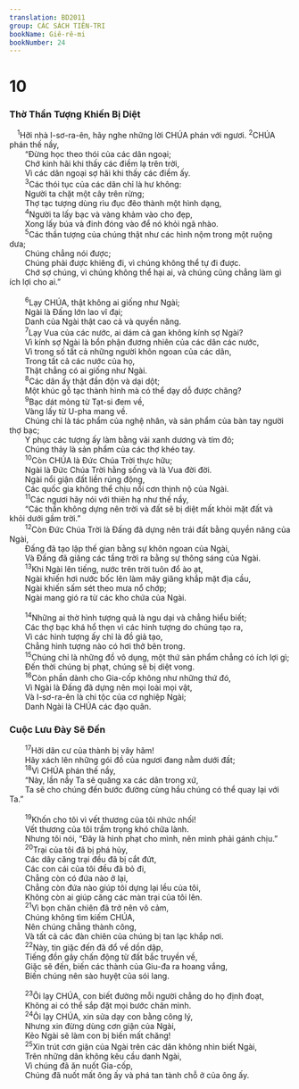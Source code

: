 ```yaml
---
translation: BD2011
group: CÁC SÁCH TIÊN-TRI
bookName: Giê-rê-mi 
bookNumber: 24
---
```


<div class="title"><h1>10</h1><h3>Thờ Thần Tượng Khiến Bị Diệt</h3></div>
<span class="verse gie_10_1"> <sup>1</sup>Hỡi nhà I-sơ-ra-ên, hãy nghe những lời CHÚA phán với ngươi. </span>
<span class="verse gie_10_2"><sup>2</sup>CHÚA phán thế nầy,<br/>  “Ðừng học theo thói của các dân ngoại;<br/>  Chớ kinh hãi khi thấy các điềm lạ trên trời,<br/>  Vì các dân ngoại sợ hãi khi thấy các điềm ấy.<br/></span>
<span class="verse gie_10_3">  <sup>3</sup>Các thói tục của các dân chỉ là hư không: <br/>  Người ta chặt một cây trên rừng;<br/>  Thợ tạc tượng dùng rìu đục đẽo thành một hình dạng,<br/></span>
<span class="verse gie_10_4">  <sup>4</sup>Người ta lấy bạc và vàng khảm vào cho đẹp,<br/>  Xong lấy búa và đinh đóng vào để nó khỏi ngã nhào.<br/></span>
<span class="verse gie_10_5">  <sup>5</sup>Các thần tượng của chúng thật như các hình nộm trong một ruộng dưa;<br/>  Chúng chẳng nói được;<br/>  Chúng phải được khiêng đi, vì chúng không thể tự đi được.<br/>  Chớ sợ chúng, vì chúng không thể hại ai, và chúng cũng chẳng làm gì ích lợi cho ai.” <br/><br/></span>
<span class="verse gie_10_6">  <sup>6</sup>Lạy CHÚA, thật không ai giống như Ngài;<br/>  Ngài là Ðấng lớn lao vĩ đại;<br/>  Danh của Ngài thật cao cả và quyền năng.<br/></span>
<span class="verse gie_10_7">  <sup>7</sup>Lạy Vua của các nước, ai dám cả gan không kính sợ Ngài?<br/>  Vì kính sợ Ngài là bổn phận đương nhiên của các dân các nước,<br/>  Vì trong số tất cả những người khôn ngoan của các dân,<br/>  Trong tất cả các nước của họ,<br/>  Thật chẳng có ai giống như Ngài.<br/></span>
<span class="verse gie_10_8">  <sup>8</sup>Các dân ấy thật đần độn và dại dột;<br/>  Một khúc gỗ tạc thành hình mà có thể dạy dỗ được chăng?<br/></span>
<span class="verse gie_10_9">  <sup>9</sup>Bạc dát mỏng từ Tạt-si đem về,<br/>  Vàng lấy từ U-pha mang về.<br/>  Chúng chỉ là tác phẩm của nghệ nhân, và sản phẩm của bàn tay người thợ bạc;<br/>  Y phục các tượng ấy làm bằng vải xanh dương và tím đỏ;<br/>  Chúng thảy là sản phẩm của các thợ khéo tay.<br/></span>
<span class="verse gie_10_10">  <sup>10</sup>Còn CHÚA là Ðức Chúa Trời thực hữu;<br/>  Ngài là Ðức Chúa Trời hằng sống và là Vua đời đời.<br/>  Ngài nổi giận đất liền rúng động,<br/>  Các quốc gia không thể chịu nổi cơn thịnh nộ của Ngài.<br/></span>
<span class="verse gie_10_11">  <sup>11</sup>Các ngươi hãy nói với thiên hạ như thế nầy, <br/>  “Các thần không dựng nên trời và đất sẽ bị diệt mất khỏi mặt đất và khỏi dưới gầm trời.” <br/></span>
<span class="verse gie_10_12">  <sup>12</sup>Còn Ðức Chúa Trời là Ðấng đã dựng nên trái đất bằng quyền năng của Ngài,<br/>  Ðấng đã tạo lập thế gian bằng sự khôn ngoan của Ngài,<br/>  Và Ðấng đã giăng các tầng trời ra bằng sự thông sáng của Ngài.<br/></span>
<span class="verse gie_10_13">  <sup>13</sup>Khi Ngài lên tiếng, nước trên trời tuôn đổ ào ạt,<br/>  Ngài khiến hơi nước bốc lên làm mây giăng khắp mặt địa cầu,<br/>  Ngài khiến sấm sét theo mưa nổ chớp;<br/>  Ngài mang gió ra từ các kho chứa của Ngài.<br/><br/></span>
<span class="verse gie_10_14">  <sup>14</sup>Những ai thờ hình tượng quả là ngu dại và chẳng hiểu biết;<br/>  Các thợ bạc khá hổ thẹn vì các hình tượng do chúng tạo ra,<br/>  Vì các hình tượng ấy chỉ là đồ giả tạo,<br/>  Chẳng hình tượng nào có hơi thở bên trong.<br/></span>
<span class="verse gie_10_15">  <sup>15</sup>Chúng chỉ là những đồ vô dụng, một thứ sản phẩm chẳng có ích lợi gì;<br/>  Ðến thời chúng bị phạt, chúng sẽ bị diệt vong.<br/></span>
<span class="verse gie_10_16">  <sup>16</sup>Còn phần dành cho Gia-cốp không như những thứ đó,<br/>  Vì Ngài là Ðấng đã dựng nên mọi loài mọi vật,<br/>  Và I-sơ-ra-ên là chi tộc của cơ nghiệp Ngài;<br/>  Danh Ngài là CHÚA các đạo quân.<br/></span>
<div class="title"><h3>Cuộc Lưu Ðày Sẽ Ðến </h3></div>
<span class="verse gie_10_17">  <sup>17</sup>Hỡi dân cư của thành bị vây hãm!<br/>  Hãy xách lên những gói đồ của ngươi đang nằm dưới đất;<br/></span>
<span class="verse gie_10_18">  <sup>18</sup>Vì CHÚA phán thế nầy, <br/>  “Này, lần nầy Ta sẽ quăng xa các dân trong xứ,<br/>  Ta sẽ cho chúng đến bước đường cùng hầu chúng có thể quay lại với Ta.” <br/><br/></span>
<span class="verse gie_10_19">  <sup>19</sup>Khốn cho tôi vì vết thương của tôi nhức nhối!<br/>  Vết thương của tôi trầm trọng khó chữa lành.<br/>  Nhưng tôi nói, “Ðây là hình phạt cho mình, nên mình phải gánh chịu.” <br/></span>
<span class="verse gie_10_20">  <sup>20</sup>Trại của tôi đã bị phá hủy,<br/>  Các dây căng trại đều đã bị cắt đứt,<br/>  Các con cái của tôi đều đã bỏ đi,<br/>  Chẳng còn có đứa nào ở lại,<br/>  Chẳng còn đứa nào giúp tôi dựng lại lều của tôi,<br/>  Không còn ai giúp căng các màn trại của tôi lên.<br/></span>
<span class="verse gie_10_21">  <sup>21</sup>Vì bọn chăn chiên đã trở nên vô cảm,<br/>  Chúng không tìm kiếm CHÚA,<br/>  Nên chúng chẳng thành công,<br/>  Và tất cả các đàn chiên của chúng bị tan lạc khắp nơi.<br/></span>
<span class="verse gie_10_22">  <sup>22</sup>Này, tin giặc đến đã đổ về dồn dập,<br/>  Tiếng đồn gây chấn động từ đất bắc truyền về,<br/>  Giặc sẽ đến, biến các thành của Giu-đa ra hoang vắng,<br/>  Biến chúng nên sào huyệt của sói lang.<br/><br/></span>
<span class="verse gie_10_23">  <sup>23</sup>Ôi lạy CHÚA, con biết đường mỗi người chẳng do họ định đoạt,<br/>  Không ai có thể sắp đặt mọi bước chân mình.<br/></span>
<span class="verse gie_10_24">  <sup>24</sup>Ôi lạy CHÚA, xin sửa dạy con bằng công lý,<br/>  Nhưng xin đừng dùng cơn giận của Ngài,<br/>  Kẻo Ngài sẽ làm con bị biến mất chăng!<br/></span>
<span class="verse gie_10_25">  <sup>25</sup>Xin trút cơn giận của Ngài trên các dân không nhìn biết Ngài,<br/>  Trên những dân không kêu cầu danh Ngài,<br/>  Vì chúng đã ăn nuốt Gia-cốp,<br/>  Chúng đã nuốt mất ông ấy và phá tan tành chỗ ở của ông ấy.<br/></span>
